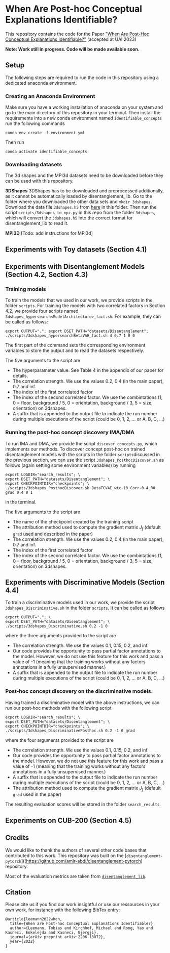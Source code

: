 # When Are Post-hoc Conceptual Explanations Identifiable?

This repository contains the code for the Paper ["When Are Post-Hoc Conceptual Explanations Identifiable?"](https://arxiv.org/abs/2206.13872) (accepted at UAI 2023)

**Note: Work still in progress. Code will be made available soon.**

## Setup
The following steps are required to run the code in this repository using a dedicated anaconda environment.

### Creating an Anaconda Environment
Make sure you have a working installation of anaconda on your system and go to the main directory of this repository in your terminal.
Then install the requirements into a new conda environment named ```identifiable_concepts``` run the following commands 
```
conda env create -f environment.yml
```

Then run
```
conda activate identifiable_concepts
```

### Downloading datasets
The 3d shapes and the MPI3d datasets need to be downloaded before they can be used with this repository.

**3DShapes**
3DShapes has to be downloaded and preprocessed additionally, as it cannot be automatically loaded by disentanglement_lib. Go to the folder where you downloaded the other data sets and ``mkdir 3dshapes``. Download the data file ``3dshapes.h5`` from [here](https://console.cloud.google.com/storage/browser/3d-shapes) in this folder.
Then run the script ``scripts/3dshapes_to_npz.py`` in this repo from the folder ``3dshapes``, which will convert the ``3dshapes.h5`` into the correct format for disentanglement_lib to read it.

**MPI3D**
[Todo: add instructions for MPI3d]

## Experiments with Toy datasets (Section 4.1)

## Experiments with Disentanglement Models (Section 4.2, Section 4.3)

### Training models
To train the models that we used in our work, we provide scripts in the folder ``scripts``. For training the models with two correlated factors in Section 4.2, we provide four scripts named ```3dshapes_hypersearch<ModelArchitecture>_fact.sh```.
For example, they can be called as follows:
```
export OUTPUT="."; export DSET_PATH="datasets/Disentanglement"; ./scripts/3dshapes_hypersearchBetaVAE_fact.sh 4 0.7 1 0 0
```

The first part of the command sets the corresponding environment variables to store the output and to read the datasets respectively.

The five arguments to the script are 
* The hyperparameter value. See Table 4 in the appendix of our paper for details.
* The correlation strength. We use the values 0.2, 0.4 (in the main paper), 0.7 and inf.
* The index of the first correlated factor
* The index of the second correlated factor. We use the combintations (1, 0 = floor, background / 5, 0 = orientation, background / 3, 5 = size, orientation) on 3dshapes.
* A suffix that is appended to the output file to indicate the run number during multiple executions of the script (could be 0, 1, 2, ... or A, B, C, ...)

### Running the post-hoc concept discovery IMA/DMA

To run IMA and DMA, we provide the script ```discover_concepts.py```, which implements our methods.
To discover concept post-hoc on trained disentanglement models with the scripts in the folder ```scripts```discussed in the previous section, we can use the script ```3dshapes_PosthocDiscover.sh``` as follows (again setting some environment variables) by running

```
export LOGDIR="search_results"; \
export DSET_PATH="datasets/Disentanglement"; \
export CHECKPOINTDIR="checkpoints"; \
./scripts/3dshapes_PosthocDiscover.sh BetaTCVAE_wtc-10_Corr-0.4_R0 grad 0.4 0 1
```

in the terminal. 

The five arguments to the script are 

* The name of the checkpoint created by the training script
* The attribution method used to compute the gradient matrix $J_f$ (default ```grad``` used and described in the paper)
* The correlation strength. We use the values 0.2, 0.4 (in the main paper), 0.7 and inf.
* The index of the first correlated factor
* The index of the second correlated factor. We use the combintations (1, 0 = floor, background / 5, 0 = orientation, background / 3, 5 = size, orientation) on 3dshapes.

## Experiments with Discriminative Models (Section 4.4)

To train a discriminative models used in our work, we provide the script ```3dshapes_Discriminative.sh``` in the folder ```scripts```. It can be called as follows

```
export OUTPUT="."; \
export DSET_PATH="datasets/Disentanglement"; \
./scripts/3dshapes_Discriminative.sh 0.2 -1 0 
```

where the three arguments provided to the script are
* The correlation strength. We use the values 0.1, 0.15, 0.2, and inf.
* Our code provides the opportunity to pass partial factor annotations to the model. However, we do not use this feature for this work and pass a value of -1 (meaning that the training works without any factors annotations in a fully unsupervised manner.)
*  A suffix that is appended to the output file to indicate the run number during multiple executions of the script (could be 0, 1, 2, ... or A, B, C, ...)

### Post-hoc concept discovery on the discriminative models.

Having trained a discriminative model with the above instructions, we can run our post-hoc methods with the following script

```
export LOGDIR="search_results"; \
export DSET_PATH="datasets/Disentanglement"; \
export CHECKPOINTDIR="checkpoints"; \
./scripts/3dshapes_DiscriminativePosthoc.sh 0.2 -1 0 grad
```

where the four arguments provided to the script are
* The correlation strength. We use the values 0.1, 0.15, 0.2, and inf.
* Our code provides the opportunity to pass partial factor annotations to the model. However, we do not use this feature for this work and pass a value of -1 (meaning that the training works without any factors annotations in a fully unsupervised manner.)
*  A suffix that is appended to the output file to indicate the run number during multiple executions of the script (could be 0, 1, 2, ... or A, B, C, ...)
* The attribution method used to compute the gradient matrix $J_f$ (default ```grad``` used in the paper)

The resulting evaluation scores will be stored in the folder ```search_results```.

## Experiments on CUB-200 (Section 4.5)


## Credits
We would like to thank the authors of several other code bases that contributed to this work.
This repository was built on the [```disentanglement-pytorch```]((https://github.com/amir-abdi/disentanglement-pytorch) repository.

Most of the evaluation metrics are taken from [```disentanglement_lib```](https://github.com/google-research/disentanglement_lib).

## Citation
Please cite us if you find our work insightful or use our ressources in your own work, for instance with the following BibTex entry:

```
@article{leemann2022when,
  title={When are Post-hoc Conceptual Explanations Identifiable?},
  author={Leemann, Tobias and Kirchhof, Michael and Rong, Yao and Kasneci, Enkelejda and Kasneci, Gjergji},
  journal={arXiv preprint arXiv:2206.13872},
  year={2022}
}
```
